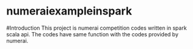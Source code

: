 # numeraiexampleinspark
#Introduction
This project is numerai competition codes written in spark scala api. The codes have same function with the codes provided by numerai.
